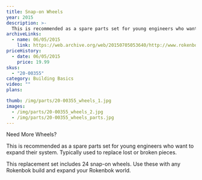 ```yaml
---
title: Snap-on Wheels
year: 2015
description: >-
  This is recommended as a spare parts set for young engineers who want to expand their system. Typically used to replace lost or broken pieces.
archiveLinks:
  - name: 06/05/2015
    link: https://web.archive.org/web/20150705053640/http://www.rokenbok.com/shop/spare-parts/snap-wheels
priceHistory:
  - date: 06/05/2015
    price: 19.99
skus:
  - "20-00355"
category: Building Basics
video: ""
plans:

thumb: /img/parts/20-00355_wheels_1.jpg
images:
  - /img/parts/20-00355_wheels_2.jpg
  - /img/parts/20-00355_wheels_parts.jpg
---
```

Need More Wheels?

This is recommended as a spare parts set for young engineers who want to expand their system. Typically used to replace lost or broken pieces.

This replacement set includes 24 snap-on wheels. Use these with any Rokenbok build and expand your Rokenbok world.
